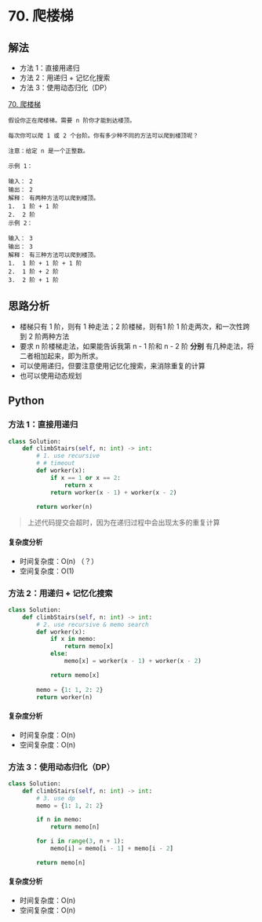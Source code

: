 
# 70. 爬楼梯

## 解法

* 方法 1：直接用递归 
* 方法 2：用递归 + 记忆化搜索
* 方法 3：使用动态归化（DP）

[70. 爬楼梯](https://leetcode-cn.com/problems/climbing-stairs/)

```
假设你正在爬楼梯。需要 n 阶你才能到达楼顶。

每次你可以爬 1 或 2 个台阶。你有多少种不同的方法可以爬到楼顶呢？

注意：给定 n 是一个正整数。

示例 1：

输入： 2
输出： 2
解释： 有两种方法可以爬到楼顶。
1.  1 阶 + 1 阶
2.  2 阶
示例 2：

输入： 3
输出： 3
解释： 有三种方法可以爬到楼顶。
1.  1 阶 + 1 阶 + 1 阶
2.  1 阶 + 2 阶
3.  2 阶 + 1 阶

```

## 思路分析

* 楼梯只有 1 阶，则有 1 种走法；2 阶楼梯，则有1 阶 1 阶走两次，和一次性跨到 2 阶两种方法
* 要求 n 阶楼梯走法，如果能告诉我第 n - 1 阶和 n - 2 阶 **分别** 有几种走法，将二者相加起来，即为所求。
* 可以使用递归，但要注意使用记忆化搜索，来消除重复的计算
* 也可以使用动态规划

## Python

### 方法 1：直接用递归

```python
class Solution:
    def climbStairs(self, n: int) -> int:
        # 1. use recursive
        # # timeout
        def worker(x):
            if x == 1 or x == 2:
                return x
            return worker(x - 1) + worker(x - 2)

        return worker(n)
```

> 上述代码提交会超时，因为在递归过程中会出现太多的重复计算

#### 复杂度分析

* 时间复杂度：O(n)  （？）
* 空间复杂度：O(1)

### 方法 2：用递归 + 记忆化搜索

```python
class Solution:
    def climbStairs(self, n: int) -> int:
        # 2. use recursive & memo search
        def worker(x):
            if x in memo:
                return memo[x]
            else:
                memo[x] = worker(x - 1) + worker(x - 2)

            return memo[x]
        
        memo = {1: 1, 2: 2}
        return worker(n)
```


#### 复杂度分析

* 时间复杂度：O(n)
* 空间复杂度：O(n)

### 方法 3：使用动态归化（DP）

```python
class Solution:
    def climbStairs(self, n: int) -> int:
        # 3. use dp
        memo = {1: 1, 2: 2}

        if n in memo:
            return memo[n]

        for i in range(3, n + 1):
            memo[i] = memo[i - 1] + memo[i - 2]

        return memo[n]
```


#### 复杂度分析

* 时间复杂度：O(n)
* 空间复杂度：O(n)


